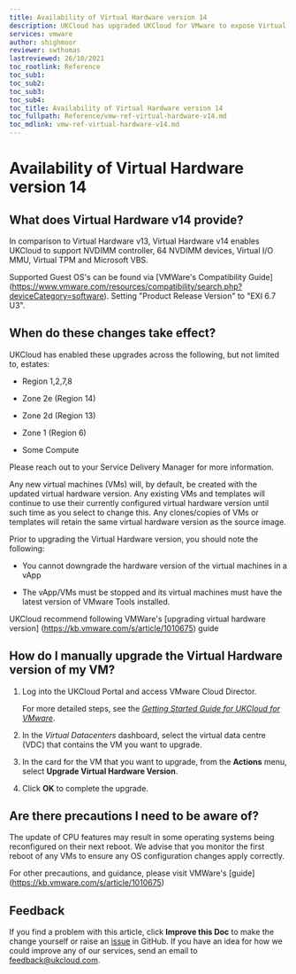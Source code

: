 ```yaml
---
title: Availability of Virtual Hardware version 14
description: UKCloud has upgraded UKCloud for VMware to expose Virtual Hardware version 14
services: vmware
author: shighmoor
reviewer: swthomas
lastreviewed: 26/10/2021
toc_rootlink: Reference
toc_sub1: 
toc_sub2:
toc_sub3:
toc_sub4:
toc_title: Availability of Virtual Hardware version 14
toc_fullpath: Reference/vmw-ref-virtual-hardware-v14.md
toc_mdlink: vmw-ref-virtual-hardware-v14.md
---
```


# Availability of Virtual Hardware version 14

## What does Virtual Hardware v14 provide?

In comparison to Virtual Hardware v13, Virtual Hardware v14 enables UKCloud to support NVDIMM controller, 64 NVDIMM devices, Virtual I/O MMU, Virtual TPM and Microsoft VBS.

Supported Guest OS's can be found via [VMWare's Compatibility Guide] (https://www.vmware.com/resources/compatibility/search.php?deviceCategory=software). Setting "Product Release Version" to "EXI 6.7 U3".

## When do these changes take effect?

UKCloud has enabled these upgrades across the following, but not limited to, estates:

- Region 1,2,7,8  

- Zone 2e (Region 14)

- Zone 2d (Region 13)

- Zone 1 (Region 6)

- Some Compute

Please reach out to your Service Delivery Manager for more information.

Any new virtual machines (VMs) will, by default, be created with the updated virtual hardware version. Any existing VMs and templates will continue to use their currently configured virtual hardware version until such time as you select to change this. Any clones/copies of VMs or templates will retain the same virtual hardware version as the source image.

Prior to upgrading the Virtual Hardware version, you should note the following:

- You cannot downgrade the hardware version of the virtual machines in a vApp

- The vApp/VMs must be stopped and its virtual machines must have the latest version of VMware Tools installed.

UKCloud recommend following VMWare's [upgrading virtual hardware version] (https://kb.vmware.com/s/article/1010675) guide

## How do I manually upgrade the Virtual Hardware version of my VM?

1. Log into the UKCloud Portal and access VMware Cloud Director.

    For more detailed steps, see the [*Getting Started Guide for UKCloud for VMware*](vmw-gs.md).

2. In the *Virtual Datacenters* dashboard, select the virtual data centre (VDC) that contains the VM you want to upgrade.

3. In the card for the VM that you want to upgrade, from the **Actions** menu, select **Upgrade Virtual Hardware Version**.

4. Click **OK** to complete the upgrade.

## Are there precautions I need to be aware of?

The update of CPU features may result in some operating systems being reconfigured on their next reboot. We advise that you monitor the first reboot of any VMs to ensure any OS configuration changes apply correctly.

For other precautions, and guidance, please visit VMWare's [guide] (https://kb.vmware.com/s/article/1010675)

## Feedback

If you find a problem with this article, click **Improve this Doc** to make the change yourself or raise an [issue](https://github.com/UKCloud/documentation/issues) in GitHub. If you have an idea for how we could improve any of our services, send an email to <feedback@ukcloud.com>.

